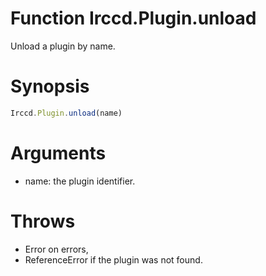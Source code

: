 # Function Irccd.Plugin.unload

Unload a plugin by name.

# Synopsis

```javascript
Irccd.Plugin.unload(name)
```

# Arguments

- name: the plugin identifier.

# Throws

- Error on errors,
- ReferenceError if the plugin was not found.
